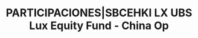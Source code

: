 ---
layout: asset
title: PARTICIPACIONES|SBCEHKI LX UBS Lux Equity Fund - China Op
isin: LU0403296170
---